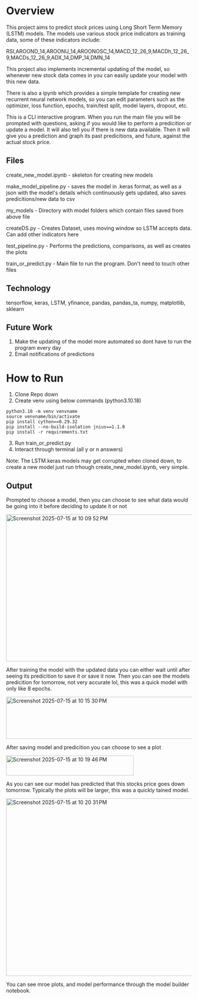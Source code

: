 # Overview
This project aims to predict stock prices using Long Short Term Memory (LSTM) models. The models use various stock price indicators as training data, some of these indicators include:

RSI,AROOND_14,AROONU_14,AROONOSC_14,MACD_12_26_9,MACDh_12_26_9,MACDs_12_26_9,ADX_14,DMP_14,DMN_14

This project also implements incremental updating of the model, so whenever new stock data comes in you can easily update your model with this new data. 

There is also a ipynb which provides a simple template for creating new recurrent neural network models, so you can edit parameters such as the optimizer, loss function, epochs, train/test split, model layers, dropout, etc.

This is a CLI interactive program. When you run the main file you will be prompted with questions, asking if you would like to perform a predicition or update a model. It will also tell you if there is new data available. Then it will give you a prediction and graph its past predicitions, and future, against the actual stock price.

## Files
create_new_model.ipynb - skeleton for creating new models

make_model_pipeline.py - saves the model in .keras format, as well as a json with the model's details which continuously gets updated, also saves predicitions/new data to csv

my_models - Directory with model folders which contain files saved from above file

createDS.py - Creates Dataset, uses moving window so LSTM accepts data. Can add other indicators here

test_pipeline.py - Performs the predictions, comparisons, as well as creates the plots

train_or_predict.py - Main file to run the program. Don't need to touch other files

## Technology
tensorflow, keras, LSTM, yfinance, pandas, pandas_ta, numpy, matplotlib, sklearn

## Future Work
1. Make the updating of the model more automated so dont have to run the program every day
2. Email notifications of predictions


# How to Run

1. Clone Repo down
2. Create venv using below commands (python3.10.18)
```
python3.10 -m venv venvname
source venvname/bin/activate
pip install cython==0.29.32 
pip install --no-build-isolation jnius==1.1.0
pip install -r requirements.txt
```
3. Run train_or_predict.py
4. Interact through terminal (all y or n answers)

Note: The LSTM.keras models may get corrupted when cloned down, to create a new model just run trhough create_new_model.ipynb, very simple.

## Output

Prompted to choose a model, then you can choose to see what data would be going into it before deciding to update it or not

<img width="991" height="398" alt="Screenshot 2025-07-15 at 10 09 52 PM" src="https://github.com/user-attachments/assets/c09e78ee-f408-4101-93b8-298d27eb1e17" />

After training the model with the updated data you can either wait until after seeing its predicition to save it or save it now. Then you can see the models predicition for tomorrow, not very accurate lol, this was a quick model with only like 8 epochs.

<img width="878" height="114" alt="Screenshot 2025-07-15 at 10 15 30 PM" src="https://github.com/user-attachments/assets/97223b83-c7a3-49c8-98af-a8b639d477a2" />

After saving model and predicition you can choose to see a plot

<img width="346" height="54" alt="Screenshot 2025-07-15 at 10 19 46 PM" src="https://github.com/user-attachments/assets/f4be5a01-942e-451f-8aec-50451ac37aee" />

As you can see our model has predicted that this stocks price goes down tomorrow. Typically the plots will be larger, this was a quickly tained model.

<img width="645" height="481" alt="Screenshot 2025-07-15 at 10 20 31 PM" src="https://github.com/user-attachments/assets/71baf6ed-4ae5-41b2-839a-2c9e8fbbb1ec" />

You can see mroe plots, and model performance through the model builder notebook.








